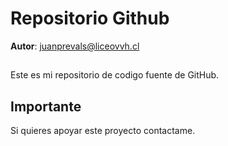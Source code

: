 # Repositorio Github

**Autor**: juanprevals@liceovvh.cl



##

Este es mi repositorio de codigo fuente de GitHub.

## Importante

Si quieres apoyar este proyecto contactame.